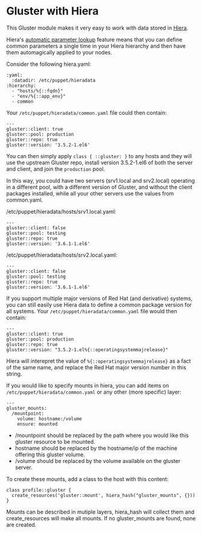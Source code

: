 Gluster with Hiera
==================

This Gluster module makes it very easy to work with data stored in [Hiera](https://docs.puppetlabs.com/hiera/latest/).

Hiera's [automatic parameter lookup](https://docs.puppetlabs.com/hiera/latest/puppet.html#automatic-parameter-lookup) feature means that you can define common parameters a single time in your Hiera hierarchy and then have them automagically applied to your nodes.

Consider the following hiera.yaml:

    :yaml:
      :datadir: /etc/puppet/hieradata
    :hierarchy:
      - "hosts/%{::fqdn}"
      - "env/%{::app_env}"
      - common

Your `/etc/puppet/hieradata/common.yaml` file could then contain:

    ---
    gluster::client: true
    gluster::pool: production
    gluster::repo: true
    gluster::version: '3.5.2-1.el6'

You can then simply apply `class { ::gluster: }` to any hosts and they will use the upstream Gluster repo, install version 3.5.2-1.el6 of both the server and client, and join the `production` pool.

In this way, you could have two servers (srv1.local and srv2.local) operating in a different pool, with a different version of Gluster, and without the client packages installed, while all your other servers use the values from common.yaml.

/etc/puppet/hieradata/hosts/srv1.local.yaml:

    ---
    gluster::client: false
    gluster::pool: testing
    gluster::repo: true
    gluster::version: '3.6.1-1.el6'

/etc/puppet/hieradata/hosts/srv2.local.yaml:

    ---
    gluster::client: false
    gluster::pool: testing
    gluster::repo: true
    gluster::version: '3.6.1-1.el6'

If you support multiple major versions of Red Hat (and derivative) systems, you can still easily use Hiera data to define a common package version for all systems. Your `/etc/puppet/hieradata/common.yaml` file would then contain:

    ---
    gluster::client: true
    gluster::pool: production
    gluster::repo: true
    gluster::version: "3.5.2-1.el%{::operatingsystemmajrelease}"

Hiera will interepret the value of `%{::operatingsystemmajrelease}` as a fact of the same name, and replace the Red Hat major version number in this string.

If you would like to specify mounts in hiera, you can add items on `/etc/puppet/hieradata/common.yaml` or any other (more specific) layer:

    ---
    gluster_mounts:
      /mountpoint:
        volume: hostname:/volume
        ensure: mounted

  - /mountpoint should be replaced by the path where you would like this gluster resource to be mounted.
  - hostname should be replaced by the hostname/ip of the machine offering this gluster volume.
  - /volume should be replaced by the volume available on the gluster server.

To create these mounts, add a class to the host with this content:

    class profile::gluster {
      create_resources('gluster::mount', hiera_hash("gluster_mounts", {}))
    }

Mounts can be described in mutiple layers, hiera_hash will collect them and create_resources will make all mounts. If no gluster_mounts are found, none are created.
